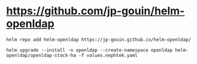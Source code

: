 # https://github.com/jp-gouin/helm-openldap

```shell
helm repo add helm-openldap https://jp-gouin.github.io/helm-openldap/

helm upgrade --install -n openldap --create-namespace openldap helm-openldap/openldap-stack-ha -f values.nephtek.yaml
```
